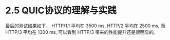 # 2.5 QUIC协议的理解与实践


最后的测试结果如下， HTTP/1.1 平均在 3500 ms, HTTP/2 平均在 2500 ms, 而 HTTP/3 平均在 1300 ms, 可以看到 HTTP/3 带来的性能提升还是很明显的。